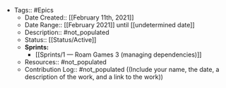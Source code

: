 - Tags:: #Epics
    - Date Created:: [[February 11th, 2021]]
    - Date Range:: [[February 2021]] until [[undetermined date]]
    - Description:: #not_populated
    - Status:: [[Status/Active]]
    - **Sprints:**
        - [[Sprints/1 — Roam Games 3 (managing dependencies)]]
    - Resources:: #not_populated
    - Contribution Log:: #not_populated ((Include your name, the date, a description of the work, and a link to the work))

